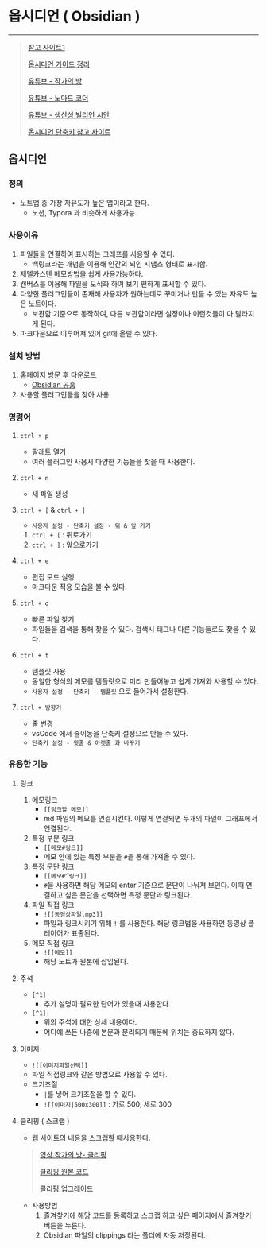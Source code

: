 # 옵시디언 ( Obsidian )

---

>[참고 사이트1](https://thinking-lab.tistory.com/513)
>
>[옵시디언 가이드 정리](https://secondbrain.analysisman.com/1_WRITE/1_Obsidian/%EC%98%B5%EC%8B%9C%EB%94%94%EC%96%B8+%EC%82%AC%EC%9A%A9%EC%9E%90+%EA%B0%80%EC%9D%B4%EB%93%9C)
>
>[유튜브 - 작가의 방](https://www.youtube.com/c/%EC%9E%91%EA%B0%80%EC%9D%98%EB%B0%A9/videos)
>
>[유튜브 - 노마드 코더](https://www.youtube.com/watch?v=h6rxKbbgI28)
>
>[유튜브 - 생산성 빌리언 시안](https://www.youtube.com/watch?v=ZuEu8SDqHOE)
>
>[옵시디언 단축키 참고 사이트](https://kexplain.com/15)

## 옵시디언

### 정의

- 노트앱 중 가장 자유도가 높은 앱이라고 한다. 
  - 노션, Typora 과 비슷하게 사용가능 


### 사용이유

1. 파일들을 연결하여 표시하는 그래프를 사용할 수 있다. 
   - 백링크라는 개념을 이용해 인간의 뇌인 시냅스 형태로 표시함. 
2. 제텔카스텐 메모방법을 쉽게 사용가능하다. 
3. 캔버스를 이용해 파일을 도식화 하여 보기 편하게 표시할 수 있다. 
4. 다양한 플러그인들이 존재해 사용자가 원하는데로 꾸미거나 만들 수 있는 자유도 높은 노트이다. 
   - 보관함 기준으로 동작하여, 다른 보관함이라면 설정이나 이런것들이 다 달라지게 된다.
5. 마크다운으로 이루어져 있어 git에 올릴 수 있다. 

### 설치 방법

1. 홈페이지 방문 후 다운로드 
   - [Obsidian 공홈](https://obsidian.md/)
2. 사용할 플러그인들을 찾아 사용 

### 명령어 

1. `ctrl + p`
   - 팔래트 열기
   - 여러 플러그인 사용시 다양한 기능들을 찾을 때 사용한다.

2. `ctrl + n` 

   - 새 파일 생성

3. `ctrl + [`  &  `ctrl + ]` 

   - `사용자 설정 - 단축키 설정 - 뒤 & 앞 가기 `

   1. `ctrl + [` : 뒤로가기 
   2. `ctrl + ]` : 앞으로가기 

4. `ctrl + e`

   - 편집 모드 실행 
   - 마크다운 적용 모습을 볼 수 있다. 

5. `ctrl + o `

   - 빠른 파일 찾기 
   - 파일들을 검색을 통해 찾을 수 있다. 검색시 태그나 다른 기능들로도 찾을 수 있다. 

6. `ctrl + t`

   - 템플릿 사용 
   - 동일한 형식의 메모를 템플릿으로 미리 만들어놓고 쉽게 가져와 사용할 수 있다. 
   - `사용자 설정 - 단축키 - 템플릿` 으로 들어가서 설정한다. 

7. `ctrl + 방향키`

   - 줄 변경 
   - vsCode 에서 줄이동을 단축키 설정으로 만들 수 있다. 
   - `단축키 설정 - 윗줄 & 아랫줄 과 바꾸기`

### 유용한 기능 

1. 링크 

   1. 메모링크 
      - `[[링크할 메모]]` 
      - md 파일의 메모를 연결시킨다. 이렇게 연결되면 두개의 파일이 그래프에서 연결된다. 
   2. 특정 부분 링크 
      - `[[메모#링크]]`
      - 메모 안에 있는 특정 부분을 `#`을 통해 가져올 수 있다. 
   3. 특정 문단 링크 
      - `[[메모#^링크]]`
      - `#`을 사용하면 해당 메모의 enter 기준으로 문단이 나눠져 보인다. 이때 연결하고 싶은 문단을 선택하면 특정 문단과 링크된다. 
   4. 파일 직접 링크 
      - `![[동영상파일.mp3]]` 
      - 파일과 링크시키기 위해 `!` 를 사용한다. 해당 링크법을 사용하면 동영상 플레이어가 표출된다. 
   5. 메모 직접 링크 
      - `![[메모]]`
      - 해당 노트가 원본에 삽입된다. 

2. 주석 

   - `[^1]` 
     - 추가 설명이 필요한 단어가 있을때 사용한다. 
   - `[^1]:`
     - 위의 주석에 대한 상세 내용이다. 
     - 어디에 쓰든 나중에 본문과 분리되기 때문에 위치는 중요하지 않다. 

3. 이미지 

   - `![[이미지파일선택]]`
   - 파일 직접링크와 같은 방법으로 사용할 수 있다. 
   - 크기조절
     - `|`를 넣어 크기조절을 할 수 있다. 
     - `![[이미지|500x300]]` : 가로 500, 세로 300 

4. 클리핑 ( 스크랩 )

   - 웹 사이트의 내용을 스크랩할 때사용한다. 

   > [영상.작가의 방- 클리핑](https://www.youtube.com/watch?v=x3-LbB7KvkU&list=PLy4SLsxzyLUUJlu0L-_U7c1jy_bqvPMR6&index=9)
   >
   > [클리핑 원본 코드](https://gist.github.com/kepano/90c05f162c37cf730abb8ff027987ca3)
   >
   > [클리핑 업그레이드](https://docs.google.com/document/d/1k2vSmA2_LJkQcOT0SRtqqyE712dXAyM0NWP2lH2_gQo/edit)

   - 사용방법 
     1. 즐겨찾기에 해당 코드를 등록하고 스크랩 하고 싶은 페이지에서 즐겨찾기 버튼을 누른다. 
     2. Obsidian 파일의 clippings 라는 폴더에 자동 저장된다. 





